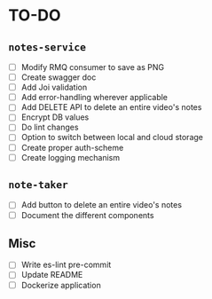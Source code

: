 # TO-DO

## `notes-service`
- [ ] Modify RMQ consumer to save as PNG
- [ ] Create swagger doc
- [ ] Add Joi validation
- [ ] Add error-handling wherever applicable
- [ ] Add DELETE API to delete an entire video's notes
- [ ] Encrypt DB values
- [ ] Do lint changes
- [ ] Option to switch between local and cloud storage
- [ ] Create proper auth-scheme
- [ ] Create logging mechanism

## `note-taker`
- [ ] Add button to delete an entire video's notes
- [ ] Document the different components

## Misc
- [ ] Write es-lint pre-commit
- [ ] Update README
- [ ] Dockerize application
